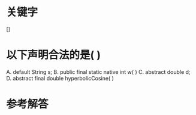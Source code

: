 # 关键字

[]

# 以下声明合法的是( )

A. default String s;
B. public final static native int w( )
C. abstract double d;
D. abstract final double hyperbolicCosine( )


# 参考解答